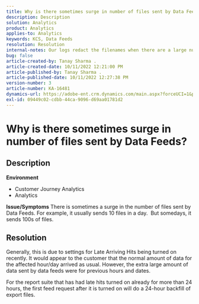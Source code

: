 ```yaml
---
title: Why is there sometimes surge in number of files sent by Data Feeds?
description: Description
solution: Analytics
product: Analytics
applies-to: Analytics
keywords: KCS, Data Feeds
resolution: Resolution
internal-notes: Our logs redact the filenames when there are a large number of export files processed by data feeds, so you will see the file name in the logs "df_files" section as "REDACTED".
bug: false
article-created-by: Tanay Sharma .
article-created-date: 10/11/2022 12:21:00 PM
article-published-by: Tanay Sharma .
article-published-date: 10/11/2022 12:27:38 PM
version-number: 3
article-number: KA-16481
dynamics-url: https://adobe-ent.crm.dynamics.com/main.aspx?forceUCI=1&pagetype=entityrecord&etn=knowledgearticle&id=17c67d27-5f49-ed11-bba2-0022480868ff
exl-id: 09449c02-cdbb-44ca-9096-d69aa01781d2
---
```

# Why is there sometimes surge in number of files sent by Data Feeds?

## Description

<b>Environment</b>
- Customer Journey Analytics
- Analytics



<b>Issue/Symptoms</b>
There is sometimes a surge in the number of files sent by Data Feeds. For example, it usually sends 10 files in a day.  But somedays, it sends 100s of files.


## Resolution


Generally, this is due to settings for Late Arriving Hits being turned on recently. It would appear to the customer that the normal amount of data for the affected hour/day arrived as usual. However, the extra large amount of data sent by data feeds were for previous hours and dates.

For the report suite that has had late hits turned on already for more than 24 hours, the first feed request after it is turned on will do a 24-hour backfill of export files.

